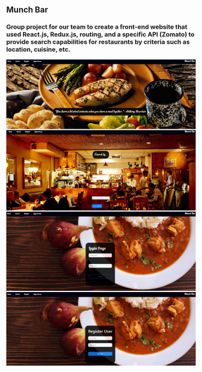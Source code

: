 ## Munch Bar

### Group project for our team to create a front-end website that used React.js, Redux.js, routing, and a specific API (Zomato) to provide search capabilities for restaurants by criteria such as location, cuisine, etc. 

![home_page](https://github.com/zbokhari/Munch-Bar/blob/master/HOME%20PAGE.PNG)
![search page](https://github.com/zbokhari/Munch-Bar/blob/master/SEARCH%20PAGE.PNG)
![login page](https://github.com/zbokhari/Munch-Bar/blob/master/LOGIN%20PAGE.PNG)
![registration page](https://github.com/zbokhari/Munch-Bar/blob/master/REGISTRATION%20PAGE.PNG)
